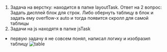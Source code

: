 1. Задача на верстку: находится в папке layoutTask.
Ответ на 2 вопрос: Задать дисплей блок для строк. Либо обернуть таблицу в блок и задать ему overflow-x auto и тогда появится скролл для самой таблицы
2. Задачи на js находятя в папке jsTask
- первую задачу я не совсем понял, написал логику и изобразил таблицу ![table](https://user-images.githubusercontent.com/99346456/196142191-3394ff04-f978-4cb5-a903-f7070c7c79d2.PNG)
